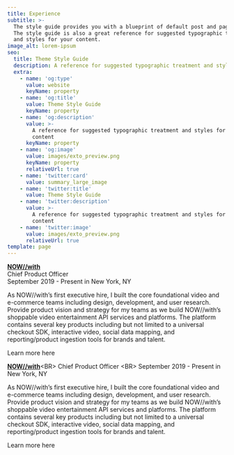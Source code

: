 ```yaml
---
title: Experience
subtitle: >-
  The style guide provides you with a blueprint of default post and page styles.
  The style guide is also a great reference for suggested typographic treatment
  and styles for your content.
image_alt: lorem-ipsum
seo:
  title: Theme Style Guide
  description: A reference for suggested typographic treatment and styles for your content
  extra:
    - name: 'og:type'
      value: website
      keyName: property
    - name: 'og:title'
      value: Theme Style Guide
      keyName: property
    - name: 'og:description'
      value: >-
        A reference for suggested typographic treatment and styles for your
        content
      keyName: property
    - name: 'og:image'
      value: images/exto_preview.png
      keyName: property
      relativeUrl: true
    - name: 'twitter:card'
      value: summary_large_image
    - name: 'twitter:title'
      value: Theme Style Guide
    - name: 'twitter:description'
      value: >-
        A reference for suggested typographic treatment and styles for your
        content
    - name: 'twitter:image'
      value: images/exto_preview.png
      relativeUrl: true
template: page
---
```

[**NOW//with**](https://nowwith.com/)
<BR>
Chief Product Officer
<BR>
September 2019 - Present in New York, NY

As NOW//with’s first executive hire, I built the core foundational video and e-commerce teams including design, development, and user research. Provide product vision and strategy for my teams as we build NOW//with’s shoppable video entertainment API services and platforms. The platform contains several key products including but not limited to a universal checkout SDK, interactive video, social data mapping, and reporting/product ingestion tools for brands and talent.

Learn more here

[**NOW//with**](https://nowwith.com/)\<BR>
Chief Product Officer
\<BR>
September 2019 - Present in New York, NY

As NOW//with’s first executive hire, I built the core foundational video and e-commerce teams including design, development, and user research. Provide product vision and strategy for my teams as we build NOW//with’s shoppable video entertainment API services and platforms. The platform contains several key products including but not limited to a universal checkout SDK, interactive video, social data mapping, and reporting/product ingestion tools for brands and talent.

Learn more here

#
